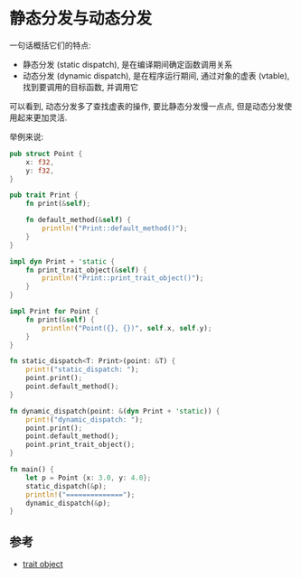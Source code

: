 
# 静态分发与动态分发

一句话概括它们的特点:
- 静态分发 (static dispatch), 是在编译期间确定函数调用关系
- 动态分发 (dynamic dispatch), 是在程序运行期间, 通过对象的虚表 (vtable), 找到要调用的目标函数, 并调用它

可以看到, 动态分发多了查找虚表的操作, 要比静态分发慢一点点, 但是动态分发使用起来更加灵活.

举例来说:

```rust
pub struct Point {
    x: f32,
    y: f32,
}

pub trait Print {
    fn print(&self);

    fn default_method(&self) {
        println!("Print::default_method()");
    }
}

impl dyn Print + 'static {
    fn print_trait_object(&self) {
        println!("Print::print_trait_object()");
    }
}

impl Print for Point {
    fn print(&self) {
        println!("Point({}, {})", self.x, self.y);
    }
}

fn static_dispatch<T: Print>(point: &T) {
    print!("static_dispatch: ");
    point.print();
    point.default_method();
}

fn dynamic_dispatch(point: &(dyn Print + 'static)) {
    print!("dynamic_dispatch: ");
    point.print();
    point.default_method();
    point.print_trait_object();
}

fn main() {
    let p = Point {x: 3.0, y: 4.0};
    static_dispatch(&p);
    println!("==============");
    dynamic_dispatch(&p);
}
```

## 参考
- [trait object](https://stackoverflow.com/questions/27567849/what-makes-something-a-trait-object)